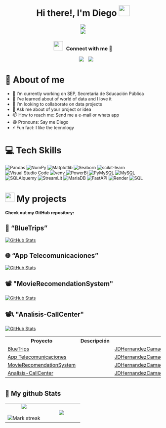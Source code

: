 <div align="center">
  <h1 align="center"><b>Hi there!, I'm Diego </b><img src="https://media.giphy.com/media/hvRJCLFzcasrR4ia7z/giphy.gif" width="35"></h1>
</div>


<div align="center">
  <a href="https://www.linkedin.com/in/juan-diego-hernandez-camacho-5176022aa/">
  <img src="https://readme-typing-svg.demolab.com?font=Fira+Code&pause=1000&center=true&vCenter=true&width=435&lines=%7C+Data+Scientist+%7C;%7C+Data+Engineer+%7C;%7C+Data+Analyst+%7C" />
</a>
</div>

<div align="center">
  <img src="https://imgur.com/eEvKPhf.png">
</div>

<h3 align="center" > <img src="https://media.giphy.com/media/iY8CRBdQXODJSCERIr/giphy.gif" width="30" height="30" style="margin-right: 10px;">Connect with me 🤝 </h3>

<p align="center">

 <div align="center"  class="icons-social" style="margin-left: 10px;">
        <a style="margin-left: 10px;"  target="_blank" href="https://www.linkedin.com/in/juan-diego-hernandez-camacho-5176022aa/">
			<img src="https://img.icons8.com/doodle/40/000000/linkedin--v2.png"></a>
        <a style="margin-left: 10px;" target="_blank" href="https://github.com/JDHernandezCamacho">
		<img src="https://img.icons8.com/doodle/40/000000/github--v1.png"></a>
      </div>

</p>


# 💫 About of me 
- 🔭 I’m currently working on SEP, Secretaría de Sducación Pública
- 🌱 I’ve learned about of world of data and I love it
- 👯 I’m looking to collaborate on data projects
- 💬 Ask me about of your project or idea 
- 📫 How to reach me: Send me a e-mail or whats app
- 😄 Pronouns: Say me Diego
- ⚡ Fun fact: I like the tecnology



# 💻 Tech Skills
![Pandas](https://img.shields.io/badge/pandas-%23150458.svg?style=for-the-badge&logo=pandas&logoColor=white)
![NumPy](https://img.shields.io/badge/numpy-%23013243.svg?style=for-the-badge&logo=numpy&logoColor=white)
![Matplotlib](https://img.shields.io/badge/Matplotlib-%23ffffff.svg?style=for-the-badge&logo=Matplotlib&logoColor=black)
![Seaborn](https://img.shields.io/badge/Seaborn-%2370399F.svg?style=for-the-badge&logo=seaborn&logoColor=white)
![scikit-learn](https://img.shields.io/badge/scikit--learn-%23F7931E.svg?style=for-the-badge&logo=scikit-learn&logoColor=white)
![Visual Studio Code](https://img.shields.io/badge/Visual%20Studio%20Code-0078d7.svg?style=for-the-badge&logo=visual-studio-code&logoColor=ffffff)
![venv](https://img.shields.io/badge/Virtualenv-venv-%2300FFFF?style=for-the-badge&logo=python)
![PowerBi](https://img.shields.io/badge/Power_Bi-100000?style=for-the-badge&logo=PowerBi&logoColor=white&labelColor=F7FF13&color=FFF700)
![PyMySQL](https://img.shields.io/badge/PyMySQL-100000?style=for-the-badge&logo=PowerBi&logoColor=white&labelColor=0DD3FF&color=00D9FF)
![MySQL](https://img.shields.io/badge/MySQL-100000?style=for-the-badge&logo=MySQL&logoColor=000000&labelColor=5EECFF&color=5EECFF)
![SQLAlquemy](https://img.shields.io/badge/SQLAlquemy-100000?style=for-the-badge&logo=&logoColor=A78A8A&labelColor=BA9A9A&color=FF759F)
![StreamLit](https://img.shields.io/badge/streamlit-100000?style=for-the-badge&logo=&logoColor=A78A8A&labelColor=BA9A9A&color=7593FF)
![MariaDB](https://img.shields.io/badge/maria_db-100000?style=for-the-badge&logo=&logoColor=A78A8A&labelColor=BA9A9A&color=0073FF)
![FastAPI](https://img.shields.io/badge/FastAPI-005571?style=for-the-badge&logo=fastapi)
![Render](https://img.shields.io/badge/Render-46E3B7.svg?style=for-the-badge&logo=Render&logoColor=white)
![SQL](https://img.shields.io/badge/SQL-100000?style=for-the-badge&logo=SQL&logoColor=000000&labelColor=5EECFF&color=5EECFF)


# <img src="https://media.giphy.com/media/ObNTw8Uzwy6KQ/giphy.gif" width="30px"> My projects

__Check out my GitHub repository:__


## 🚕 “BlueTrips”	
<div>
  <p>
    <a href="https://github.com/JDHernandezCamacho/BlueTrips">
      <img src="https://github-readme-stats.vercel.app/api/pin/?username=JDHernandezCamacho&repo=BlueTrips" alt="GitHub Stats" />
    </a>    
  </p>
</div>

## 🌐 “App Telecomunicaciones”	
<div>
  <p>
    <a href="https://github.com/JDHernandezCamacho/AppTelecomunicaciones">
      <img src="https://github-readme-stats.vercel.app/api/pin/?username=JDHernandezCamacho&repo=AppTelecomunicaciones" alt="GitHub Stats" />
    </a>    
  </p>
</div>

## 📽️ "MovieRecomendationSystem"
<div>
  <p>
    <a href="https://github.com/JDHernandezCamacho/MovieRecomendationSystem">
      <img src="https://github-readme-stats.vercel.app/api/pin/?username=JDHernandezCamacho&repo=MovieRecomendationSystem" alt="GitHub Stats" />
    </a>  
  </p>
</div>

## 📽📞 "Analisis-CallCenter"
<div>
  <p>
    <a href="https://github.com/JDHernandezCamacho/Analisis-CallCenter">
      <img src="https://github-readme-stats.vercel.app/api/pin/?username=JDHernandezCamacho&repo=Analisis-CallCenter" alt="GitHub Stats" />
    </a>  
  </p>
</div>


<table>
<tr>
<th>Proyecto</th>
<th>Descripción</th>
<th>Repositorio</th>
</tr>
<tr>
<td><a href="(link unavailable)">BlueTrips</a></td>
<td></td>
<td><a href="(link unavailable)">JDHernandezCamacho/BlueTrips</a></td>
</tr>
<tr>
<td><a href="(link unavailable)">App Telecomunicaciones</a></td>
<td></td>
<td><a href="(link unavailable)">JDHernandezCamacho/AppTelecomunicaciones</a></td>
</tr>
<tr>
<td><a href="(link unavailable)">MovieRecomendationSystem</a></td>
<td></td>
<td><a href="(link unavailable)">JDHernandezCamacho/MovieRecomendationSystem</a></td>
</tr>
<tr>
<td><a href="(link unavailable)">Analisis-CallCenter</a></td>
<td></td>
<td><a href="(link unavailable)">JDHernandezCamacho/Analisis-CallCenter</a></td>
</tr>
</table>


# <h2>👀 My github Stats</h2>

<table border="0" align="center">
<tr border="0">
<td width="50%" align="center">
  <img  align="center"  src="https://github-readme-stats.vercel.app/api?username=JDHernandezCamacho&theme=cobalt&show_icons=true&count_private=true" />
  <br></br>
  <img  title="🔥 Get streak stats for your profile at git.io/streak-stats" alt="Mark streak" src="https://github-readme-streak-stats.herokuapp.com/?user=JDHernandezCamacho&theme=dark&hide_border=true" />
</td>
<td width="50%" align="center">
  <img  align="center"  src="https://github-readme-stats.anuraghazra1.vercel.app/api/top-langs/?username=JDHernandezCamacho&theme=dark&hide_border=true&no-bg=true&no-frame=true&langs_count=10"/>
  </td>
</tr>
</table>
